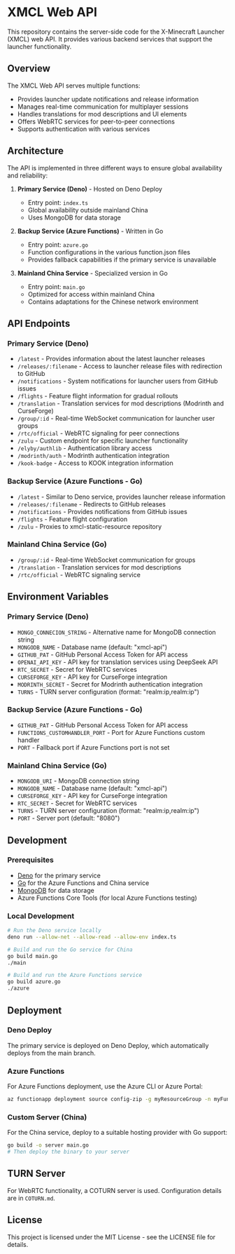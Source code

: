# XMCL Web API

This repository contains the server-side code for the X-Minecraft Launcher (XMCL) web API. It provides various backend services that support the launcher functionality.

## Overview

The XMCL Web API serves multiple functions:
- Provides launcher update notifications and release information
- Manages real-time communication for multiplayer sessions
- Handles translations for mod descriptions and UI elements
- Offers WebRTC services for peer-to-peer connections
- Supports authentication with various services

## Architecture

The API is implemented in three different ways to ensure global availability and reliability:

1. **Primary Service (Deno)** - Hosted on Deno Deploy
   - Entry point: `index.ts`
   - Global availability outside mainland China
   - Uses MongoDB for data storage

2. **Backup Service (Azure Functions)** - Written in Go
   - Entry point: `azure.go`
   - Function configurations in the various function.json files
   - Provides fallback capabilities if the primary service is unavailable

3. **Mainland China Service** - Specialized version in Go
   - Entry point: `main.go`
   - Optimized for access within mainland China
   - Contains adaptations for the Chinese network environment

## API Endpoints

### Primary Service (Deno)

- `/latest` - Provides information about the latest launcher releases
- `/releases/:filename` - Access to launcher release files with redirection to GitHub
- `/notifications` - System notifications for launcher users from GitHub issues
- `/flights` - Feature flight information for gradual rollouts
- `/translation` - Translation services for mod descriptions (Modrinth and CurseForge)
- `/group/:id` - Real-time WebSocket communication for launcher user groups
- `/rtc/official` - WebRTC signaling for peer connections
- `/zulu` - Custom endpoint for specific launcher functionality
- `/elyby/authlib` - Authentication library access
- `/modrinth/auth` - Modrinth authentication integration
- `/kook-badge` - Access to KOOK integration information

### Backup Service (Azure Functions - Go)

- `/latest` - Similar to Deno service, provides launcher release information
- `/releases/:filename` - Redirects to GitHub releases
- `/notifications` - Provides notifications from GitHub issues
- `/flights` - Feature flight configuration
- `/zulu` - Proxies to xmcl-static-resource repository

### Mainland China Service (Go)

- `/group/:id` - Real-time WebSocket communication for groups
- `/translation` - Translation services for mod descriptions
- `/rtc/official` - WebRTC signaling service

## Environment Variables

### Primary Service (Deno)

- `MONGO_CONNECION_STRING` - Alternative name for MongoDB connection string
- `MONGODB_NAME` - Database name (default: "xmcl-api")
- `GITHUB_PAT` - GitHub Personal Access Token for API access
- `OPENAI_API_KEY` - API key for translation services using DeepSeek API
- `RTC_SECRET` - Secret for WebRTC services
- `CURSEFORGE_KEY` - API key for CurseForge integration
- `MODRINTH_SECRET` - Secret for Modrinth authentication integration
- `TURNS` - TURN server configuration (format: "realm:ip,realm:ip")

### Backup Service (Azure Functions - Go)

- `GITHUB_PAT` - GitHub Personal Access Token for API access
- `FUNCTIONS_CUSTOMHANDLER_PORT` - Port for Azure Functions custom handler
- `PORT` - Fallback port if Azure Functions port is not set

### Mainland China Service (Go)

- `MONGODB_URI` - MongoDB connection string
- `MONGODB_NAME` - Database name (default: "xmcl-api")
- `CURSEFORGE_KEY` - API key for CurseForge integration
- `RTC_SECRET` - Secret for WebRTC services
- `TURNS` - TURN server configuration (format: "realm:ip,realm:ip") 
- `PORT` - Server port (default: "8080")

## Development

### Prerequisites

- [Deno](https://deno.land/) for the primary service
- [Go](https://golang.org/) for the Azure Functions and China service
- [MongoDB](https://www.mongodb.com/) for data storage
- Azure Functions Core Tools (for local Azure Functions testing)

### Local Development

```bash
# Run the Deno service locally
deno run --allow-net --allow-read --allow-env index.ts

# Build and run the Go service for China
go build main.go
./main

# Build and run the Azure Functions service
go build azure.go
./azure
```

## Deployment

### Deno Deploy

The primary service is deployed on Deno Deploy, which automatically deploys from the main branch.

### Azure Functions

For Azure Functions deployment, use the Azure CLI or Azure Portal:

```bash
az functionapp deployment source config-zip -g myResourceGroup -n myFunctionApp --src ./azure.zip
```

### Custom Server (China)

For the China service, deploy to a suitable hosting provider with Go support:

```bash
go build -o server main.go
# Then deploy the binary to your server
```

## TURN Server

For WebRTC functionality, a COTURN server is used. Configuration details are in `COTURN.md`.

## License

This project is licensed under the MIT License - see the LICENSE file for details.